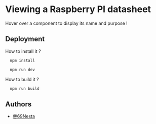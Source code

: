 # Viewing a Raspberry PI datasheet

Hover over a component to display its name and purpose !


## Deployment

How to install it ?

```bash
  npm install
```
```bash
  npm run dev
```

How to build it ?
```bash
  npm run build
```


## Authors

- [@69Nesta](https://www.github.com/69Nesta)

